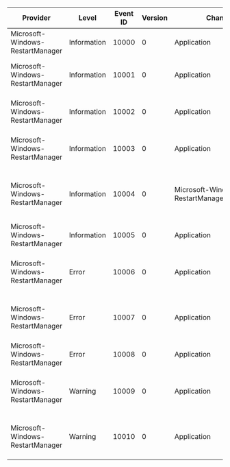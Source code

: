 Provider                          |  Level        |  Event ID  |  Version  |  Channel                                       |  Task  |  Opcode  |  Keyword  |  Message
----------------------------------|---------------|------------|-----------|------------------------------------------------|--------|----------|-----------|-----------------------------------------------------------------------------------
Microsoft-Windows-RestartManager  |  Information  |  10000     |  0        |  Application                                   |        |          |           |  Starting session {RmSessionId} - {UTCStartTime}.
Microsoft-Windows-RestartManager  |  Information  |  10001     |  0        |  Application                                   |        |          |           |  Ending session {RmSessionId} started {UTCStartTime}.
Microsoft-Windows-RestartManager  |  Information  |  10002     |  0        |  Application                                   |        |          |           |  Shutting down application or service '{DisplayName}'.
Microsoft-Windows-RestartManager  |  Information  |  10003     |  0        |  Application                                   |        |          |           |  Restarting application or service '{DisplayName}'.
Microsoft-Windows-RestartManager  |  Information  |  10004     |  0        |  Microsoft-Windows-RestartManager/Operational  |        |          |           |  Registering {nFiles} file(s); {nRegProcs} process(es); {nRegServices} service(s).
Microsoft-Windows-RestartManager  |  Information  |  10005     |  0        |  Application                                   |        |          |           |  Machine restart is required.
Microsoft-Windows-RestartManager  |  Error        |  10006     |  0        |  Application                                   |        |          |           |  Application or service '{DisplayName}' could not be shut down.
Microsoft-Windows-RestartManager  |  Error        |  10007     |  0        |  Application                                   |        |          |           |  Application or service '{DisplayName}' could not be restarted.
Microsoft-Windows-RestartManager  |  Error        |  10008     |  0        |  Application                                   |        |          |           |  Restart Manager encountered an internal error.
Microsoft-Windows-RestartManager  |  Warning      |  10009     |  0        |  Application                                   |        |          |           |  Service tagging failed to find target service in process {SvcHostPid}.
Microsoft-Windows-RestartManager  |  Warning      |  10010     |  0        |  Application                                   |        |          |           |  Application '{FullPath}' (pid {Pid}) cannot be restarted - {Reason}.